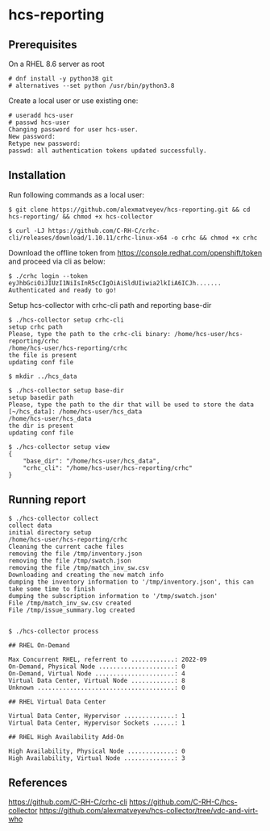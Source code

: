 # hcs-reporting

## Prerequisites

On a RHEL 8.6 server as root
    
```shell
# dnf install -y python38 git
# alternatives --set python /usr/bin/python3.8
```

Create a local user or use existing one:

```shell
# useradd hcs-user
# passwd hcs-user
Changing password for user hcs-user.
New password:
Retype new password:
passwd: all authentication tokens updated successfully.
```

## Installation

Run following commands as a local user:

```shell
$ git clone https://github.com/alexmatveyev/hcs-reporting.git && cd hcs-reporting/ && chmod +x hcs-collector

$ curl -LJ https://github.com/C-RH-C/crhc-cli/releases/download/1.10.11/crhc-linux-x64 -o crhc && chmod +x crhc
```

Download the offline token from https://console.redhat.com/openshift/token and proceed via cli as below:

```shell
$ ./crhc login --token eyJhbGciOiJIUzI1NiIsInR5cCIgOiAiSldUIiwia2lkIiA6ICJh.......
Authenticated and ready to go!
```

Setup hcs-collector with crhc-cli path and reporting base-dir

```shell
$ ./hcs-collector setup crhc-cli
setup crhc path
Please, type the path to the crhc-cli binary: /home/hcs-user/hcs-reporting/crhc
/home/hcs-user/hcs-reporting/crhc
the file is present
updating conf file

$ mkdir ../hcs_data

$ ./hcs-collector setup base-dir
setup basedir path
Please, type the path to the dir that will be used to store the data [~/hcs_data]: /home/hcs-user/hcs_data
/home/hcs-user/hcs_data
the dir is present
updating conf file

$ ./hcs-collector setup view
{
    "base_dir": "/home/hcs-user/hcs_data",
    "crhc_cli": "/home/hcs-user/hcs-reporting/crhc"
}
```

## Running report

```shell
$ ./hcs-collector collect
collect data
initial directory setup
/home/hcs-user/hcs-reporting/crhc
Cleaning the current cache files
removing the file /tmp/inventory.json
removing the file /tmp/swatch.json
removing the file /tmp/match_inv_sw.csv
Downloading and creating the new match info
dumping the inventory information to '/tmp/inventory.json', this can take some time to finish
dumping the subscription information to '/tmp/swatch.json'
File /tmp/match_inv_sw.csv created
File /tmp/issue_summary.log created


$ ./hcs-collector process

## RHEL On-Demand

Max Concurrent RHEL, referrent to ............: 2022-09
On-Demand, Physical Node .....................: 0
On-Demand, Virtual Node ......................: 4
Virtual Data Center, Virtual Node ............: 8
Unknown ......................................: 0

## RHEL Virtual Data Center

Virtual Data Center, Hypervisor ..............: 1
Virtual Data Center, Hypervisor Sockets ......: 1

## RHEL High Availability Add-On

High Availability, Physical Node .............: 0
High Availability, Virtual Node ..............: 3
```

## References

<https://github.com/C-RH-C/crhc-cli>
<https://github.com/C-RH-C/hcs-collector>
<https://github.com/alexmatveyev/hcs-collector/tree/vdc-and-virt-who>
